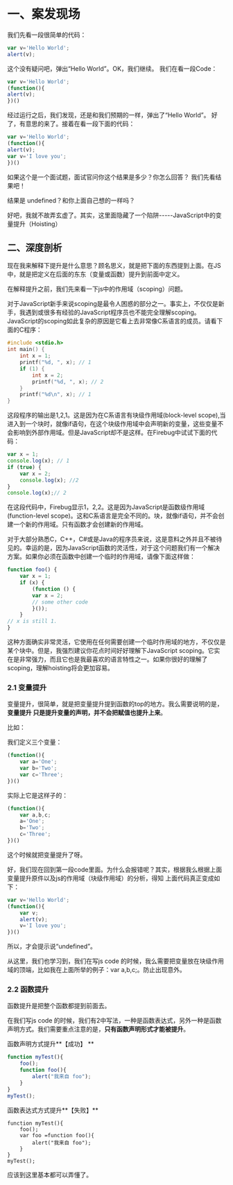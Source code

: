 # 一、案发现场 

我们先看一段很简单的代码：

```js
var v='Hello World'; 
alert(v); 
``` 

这个没有疑问吧，弹出“Hello World”。OK，我们继续。 
我们在看一段Code： 

```js
var v='Hello World'; 
(function(){ 
alert(v); 
})() 
```

经过运行之后，我们发现，还是和我们预期的一样，弹出了“Hello World”。 
好了，有意思的来了。接着在看一段下面的代码：

```js
var v='Hello World'; 
(function(){ 
alert(v); 
var v='I love you'; 
})() 
``` 

如果这个是一个面试题，面试官问你这个结果是多少？你怎么回答？ 
我们先看结果吧！ 

结果是 undefined？和你上面自己想的一样吗？ 

好吧，我就不故弄玄虚了。其实，这里面隐藏了一个陷阱-----JavaScript中的变量提升（Hoisting）

## 二、深度剖析

现在我来解释下提升是什么意思？顾名思义，就是把下面的东西提到上面。在JS中，就是把定义在后面的东东（变量或函数）提升到前面中定义。 

在解释提升之前，我们先来看一下js中的作用域（scoping）问题。 

对于JavaScript新手来说scoping是最令人困惑的部分之一。事实上，不仅仅是新手，我遇到或很多有经验的JavaScript程序员也不能完全理解scoping。JavaScript的scoping如此复杂的原因是它看上去非常像C系语言的成员。请看下面的C程序：


```c
#include <stdio.h> 
int main() { 
	int x = 1; 
	printf("%d, ", x); // 1 
	if (1) { 
		int x = 2; 
		printf("%d, ", x); // 2 
	} 
	printf("%d\n", x); // 1 
} 
``` 

这段程序的输出是1,2,1。这是因为在C系语言有块级作用域(block-level scope),当进入到一个块时，就像if语句，在这个块级作用域中会声明新的变量，这些变量不会影响到外部作用域。但是JavaScript却不是这样。在Firebug中试试下面的代码：


```js
var x = 1; 
console.log(x); // 1 
if (true) { 
	var x = 2; 
	console.log(x); //2 
} 
console.log(x);// 2  
```

在这段代码中，Firebug显示1，2,2。这是因为JavaScript是函数级作用域(function-level scope)。这和C系语言是完全不同的。块，就像if语句，并不会创建一个新的作用域。只有函数才会创建新的作用域。 

对于大部分熟悉C，C++，C#或是Java的程序员来说，这是意料之外并且不被待见的。幸运的是，因为JavaScript函数的灵活性，对于这个问题我们有一个解决方案。如果你必须在函数中创建一个临时的作用域，请像下面这样做： 


```js
function foo() { 
	var x = 1; 
	if (x) { 
		(function () { 
		var x = 2; 
		// some other code 
		}()); 
	} 
// x is still 1. 
} 
```

这种方面确实非常灵活，它使用在任何需要创建一个临时作用域的地方，不仅仅是某个块中。但是，我强烈建议你花点时间好好理解下JavaScript scoping。它实在是非常强力，而且它也是我最喜欢的语言特性之一。如果你很好的理解了scoping，理解hoisting将会更加容易。 



### 2.1 变量提升 

变量提升，很简单，就是把变量提升提到函数的top的地方。我么需要说明的是，**变量提升 只是提升变量的声明，并不会把赋值也提升上来**。 



比如： 

我们定义三个变量： 

```js
(function(){ 
	var a='One'; 
	var b='Two'; 
	var c='Three'; 
})() 
```


实际上它是这样子的： 

```js
(function(){ 
	var a,b,c; 
	a='One'; 
	b='Two'; 
	c='Three'; 
})() 
```

这个时候就把变量提升了呀。 

好，我们现在回到第一段code里面。为什么会报错呢？其实，根据我么根据上面变量提升原件以及js的作用域（块级作用域）的分析，得知 上面代码真正变成如下：

```js
var v='Hello World'; 
(function(){ 
	var v; 
	alert(v); 
	v='I love you'; 
})() 
``` 

所以，才会提示说“undefined”。 

从这里，我们也学习到，我们在写js code 的时候，我么需要把变量放在块级作用域的顶端，比如我在上面所举的例子：var a,b,c;。防止出现意外。 

### 2.2 函数提升 
函数提升是把整个函数都提到前面去。 

在我们写js code 的时候，我们有2中写法，一种是函数表达式，另外一种是函数声明方式。我们需要重点注意的是，**只有函数声明形式才能被提升**。 

函数声明方式提升**【成功】 **

```js
function myTest(){ 
	foo(); 
	function foo(){ 
		alert("我来自 foo"); 
	} 
} 
myTest(); 
```



函数表达式方式提升**【失败】** 

```
function myTest(){ 
	foo(); 
	var foo =function foo(){ 
		alert("我来自 foo"); 
	} 
} 
myTest(); 
```



应该到这里基本都可以弄懂了。